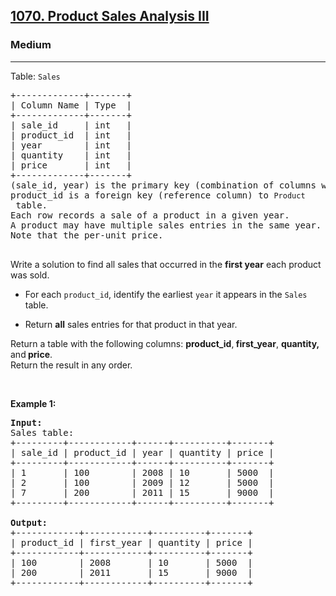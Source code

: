 <h2><a href="https://leetcode.com/problems/product-sales-analysis-iii/?envType=study-plan-v2&envId=top-sql-50">1070. Product Sales Analysis III</a></h2><h3>Medium</h3><hr><p>Table: <code>Sales</code></p>

<pre>
+-------------+-------+
| Column Name | Type  |
+-------------+-------+
| sale_id     | int   |
| product_id  | int   |
| year        | int   |
| quantity    | int   |
| price       | int   |
+-------------+-------+
(sale_id, year) is the primary key (combination of columns with unique values) of this table.
product_id is a foreign key (reference column) to <code>Product</code> table.
Each row records a sale of a product in a given year.
A product may have multiple sales entries in the same year.
Note that the per-unit price.

</pre>

<p>Write a solution to find all sales that occurred in the <strong data-end="967" data-start="953">first year</strong> each product was sold.</p>

<ul data-end="1234" data-start="992">
	<li data-end="1078" data-start="992">
	<p data-end="1078" data-start="994">For each <code data-end="1015" data-start="1003">product_id</code>, identify the earliest <code data-end="1045" data-start="1039">year</code> it appears in the <code data-end="1071" data-start="1064">Sales</code> table.</p>
	</li>
	<li data-end="1140" data-start="1079">
	<p data-end="1140" data-start="1081">Return <strong data-end="1095" data-start="1088">all</strong> sales entries for that product in that year.</p>
	</li>
</ul>

<p data-end="1234" data-start="1143">Return a table with the following columns: <strong>product_id</strong>,<strong> first_year</strong>, <strong>quantity, </strong>and<strong> price</strong>.<br />
Return the result in any order.</p>

<p>&nbsp;</p>
<p><strong class="example">Example 1:</strong></p>

<pre>
<strong>Input:</strong> 
Sales table:
+---------+------------+------+----------+-------+
| sale_id | product_id | year | quantity | price |
+---------+------------+------+----------+-------+ 
| 1       | 100        | 2008 | 10       | 5000  |
| 2       | 100        | 2009 | 12       | 5000  |
| 7       | 200        | 2011 | 15       | 9000  |
+---------+------------+------+----------+-------+

<strong>Output:</strong> 
+------------+------------+----------+-------+
| product_id | first_year | quantity | price |
+------------+------------+----------+-------+ 
| 100        | 2008       | 10       | 5000  |
| 200        | 2011       | 15       | 9000  |
+------------+------------+----------+-------+
</pre>
